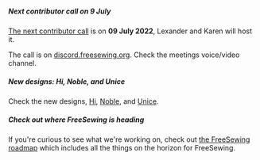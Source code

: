 ##### Next contributor call on 9 July

[The next contributor call](https://github.com/freesewing/freesewing/discussions/2300) is on **09 July 2022**, Lexander and Karen will host it.

The call is on [discord.freesewing.org](https://discord.freesewing.org/).
Check the meetings voice/video channel.

##### New designs: Hi, Noble, and Unice

Check the new designs, [Hi](/designs/hi), [Noble](/designs/noble), and [Unice](/designs/unice).

##### Check out where FreeSewing is heading

If you're curious to see what we're working on, check out [the
FreeSewing roadmap](https://github.com/freesewing/freesewing/discussions/1278) which
includes all the things on the horizon for FreeSewing.
